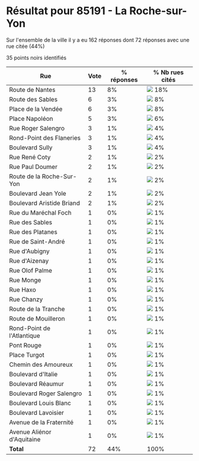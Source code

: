 # Résultat pour 85191 - La Roche-sur-Yon

Sur l'ensemble de la ville il y a eu 162 réponses dont 72 réponses avec une rue citée (44%)

35 points noirs identifiés

| Rue | Vote | % réponses | % Nb rues cités|
|-----|------|------------|----------------|
| Route de Nantes | 13 | 8% | <img src="../../img/bar_18.gif" />&nbsp;18%|
| Route des Sables | 6 | 3% | <img src="../../img/bar_8.gif" />&nbsp;8%|
| Place de la Vendée | 6 | 3% | <img src="../../img/bar_8.gif" />&nbsp;8%|
| Place Napoléon | 5 | 3% | <img src="../../img/bar_6.gif" />&nbsp;6%|
| Rue Roger Salengro | 3 | 1% | <img src="../../img/bar_4.gif" />&nbsp;4%|
| Rond-Point des Flaneries | 3 | 1% | <img src="../../img/bar_4.gif" />&nbsp;4%|
| Boulevard Sully | 3 | 1% | <img src="../../img/bar_4.gif" />&nbsp;4%|
| Rue René Coty | 2 | 1% | <img src="../../img/bar_2.gif" />&nbsp;2%|
| Rue Paul Doumer | 2 | 1% | <img src="../../img/bar_2.gif" />&nbsp;2%|
| Route de la Roche-Sur-Yon | 2 | 1% | <img src="../../img/bar_2.gif" />&nbsp;2%|
| Boulevard Jean Yole | 2 | 1% | <img src="../../img/bar_2.gif" />&nbsp;2%|
| Boulevard Aristide Briand | 2 | 1% | <img src="../../img/bar_2.gif" />&nbsp;2%|
| Rue du Maréchal Foch | 1 | 0% | <img src="../../img/bar_1.gif" />&nbsp;1%|
| Rue des Sables | 1 | 0% | <img src="../../img/bar_1.gif" />&nbsp;1%|
| Rue des Platanes | 1 | 0% | <img src="../../img/bar_1.gif" />&nbsp;1%|
| Rue de Saint-André | 1 | 0% | <img src="../../img/bar_1.gif" />&nbsp;1%|
| Rue d'Aubigny | 1 | 0% | <img src="../../img/bar_1.gif" />&nbsp;1%|
| Rue d'Aizenay | 1 | 0% | <img src="../../img/bar_1.gif" />&nbsp;1%|
| Rue Olof Palme | 1 | 0% | <img src="../../img/bar_1.gif" />&nbsp;1%|
| Rue Monge | 1 | 0% | <img src="../../img/bar_1.gif" />&nbsp;1%|
| Rue Haxo | 1 | 0% | <img src="../../img/bar_1.gif" />&nbsp;1%|
| Rue Chanzy | 1 | 0% | <img src="../../img/bar_1.gif" />&nbsp;1%|
| Route de la Tranche | 1 | 0% | <img src="../../img/bar_1.gif" />&nbsp;1%|
| Route de Mouilleron | 1 | 0% | <img src="../../img/bar_1.gif" />&nbsp;1%|
| Rond-Point de l'Atlantique | 1 | 0% | <img src="../../img/bar_1.gif" />&nbsp;1%|
| Pont Rouge | 1 | 0% | <img src="../../img/bar_1.gif" />&nbsp;1%|
| Place Turgot | 1 | 0% | <img src="../../img/bar_1.gif" />&nbsp;1%|
| Chemin des Amoureux | 1 | 0% | <img src="../../img/bar_1.gif" />&nbsp;1%|
| Boulevard d'Italie | 1 | 0% | <img src="../../img/bar_1.gif" />&nbsp;1%|
| Boulevard Réaumur | 1 | 0% | <img src="../../img/bar_1.gif" />&nbsp;1%|
| Boulevard Roger Salengro | 1 | 0% | <img src="../../img/bar_1.gif" />&nbsp;1%|
| Boulevard Louis Blanc | 1 | 0% | <img src="../../img/bar_1.gif" />&nbsp;1%|
| Boulevard Lavoisier | 1 | 0% | <img src="../../img/bar_1.gif" />&nbsp;1%|
| Avenue de la Fraternité | 1 | 0% | <img src="../../img/bar_1.gif" />&nbsp;1%|
| Avenue Aliénor d'Aquitaine | 1 | 0% | <img src="../../img/bar_1.gif" />&nbsp;1%|
| **Total** | 72 | 44% | 100%|
